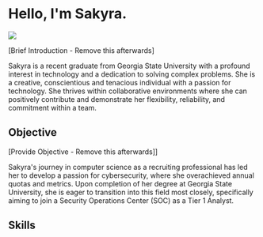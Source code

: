 # Hello, I'm Sakyra.
<a href="https://linkedin.com"><img src="https://img.shields.io/badge/-LinkedIn-0072b1?&style=for-the-badge&logo=linkedin&logoColor=white" /></a>

[Brief Introduction - Remove this afterwards]

Sakyra is a recent graduate from Georgia State University with a profound interest in technology and a dedication to solving complex problems. She is a creative, conscientious and tenacious individual with a passion for technology. She thrives within collaborative environments where she can positively contribute and demonstrate her flexibility, reliability, and commitment within a team. 

## Objective
[Provide Objective - Remove this afterwards]]

Sakyra's journey in computer science as a recruiting professional has led her to develop a passion for cybersecurity, where she overachieved annual quotas and metrics.  Upon completion of her degree at Georgia State University, she is eager to transition into this field most closely, specifically aiming to join a Security Operations Center (SOC) as a Tier 1 Analyst.

## Skills
